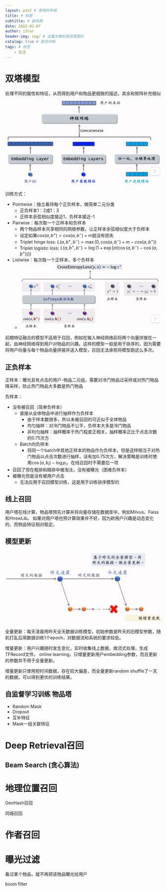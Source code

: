 ```yaml
---
layout: post # 使用的布局
title: # 标题
subtitle: # 副标题
date: 2022-02-07
author: iStar
header-img: img/ # 这篇文章标题背景图片
catalog: true # 是否归档
tags: # 标签
    - 生活
---
```


# 双塔模型
处理不同的属性和特征，从而得到用户和物品更细致的描述，其余和矩阵补充相似
![属性处理方法](assets/2025-03-26-推荐算法双塔模型/image.png)

训练方式：
- Pointwise：独立看待每个正负样本，做简单二元分类
  - 正负样本1：2或1：3
  - 正样本余弦相似度接近1，负样本接近-1
- Pairwise：每次取一个正样本和负样本
  - 两个物品样本共享相同的网络参数，让正样本余弦相似度大于负样本
  - 设定如果$cos(a,b^+) > cos(a,b^-)+m$就没有损失
  - Triplet hinge loss: $L(a,b^+,b^-)=\max(0,cos(a,b^-)+m-cos(a,b^+))$
  - Triplet logistic loss: $L(a, b^+, b^-)=\log(1+\exp[\sigma(\cos(a,b^-)-\cos(a,b^+))])$
- Listwise：每次取一个正样本，多个负样本
  - ![alt text](assets/2025-03-26-推荐算法双塔模型/image-1.png)

前期特征融合的模型不适用于召回，例如在输入神经网络前将两个向量拼接在一起，由神经网络得到用户对物品的兴趣。这样的模型一般是用于排序的，因为需要将用户向量与每个物品向量拼接并送入模型，召回无法承担将模型跑这么多次。

## 正负样本
正样本：曝光且有点击的用户-物品二元组，需要对冷门物品过采样或对热门物品降采样，防止热门物品大多数是热门物品

负样本：
- 没有被召回（简单负样本）
  - 直接从全体物品中进行抽样作为负样本
    - 由于样本数很多，所以未被召回的可近似于全体物品
    - 均匀抽样：对冷门物品不公平，负样本大多是冷门物品
    - 非均匀抽样：抽样概率于热门程度正相关，抽样概率正比于点击次数的0.75次方
  - Batch内负样本
    - 将同一个batch中其他正样本的物品作为负样本，但是这样相当于对热门物品以点击次数进行抽样，没有加0.75次方，解决策略是训练时使用$\cos(a,b_i)-\log p_i$，在线召回时不需要后一项
- 召回了但在粗排和精排中被淘汰，没有被曝光（困难负样本）
- 被曝光但是没有被用户点击
  - 无法应用于召回模型训练，这是用于训练排序模型的

## 线上召回

用户塔在线计算，物品塔预先计算并将向量存储在数据库中，例如Milvus、Faiss和HnswLib。
如果对用户塔也预计算效果并不好，因为欸用户兴趣是动态变化的，而物品特征相对稳定。

## 模型更新
![alt text](assets/2025-03-26-推荐算法双塔模型/image-2.png)

全量更新：每天凌晨用昨天全天数据训练模型，初始参数是昨天的旧模型参数，随机打乱后用数据训练1个epoch，对数据流和系统的要求较低。

增量更新：用户兴趣随时发生变化，实时收集线上数据，做流式处理，生成TFRecord文件。
online learning，只增量更新用户embedding参数，而且更新的参数并不用于全量更新。

增量更新只使用短时间数据，存在较大偏差，而全量更新random shuffle了一天的数据，可以得到更优的训练结果。

## 自监督学习训练 物品塔

- Random Mask
- Dropout
- 互补特征
- Mask一组关联特征

# Deep Retrieval召回

## Beam Search (贪心算法)

# 地理位置召回

GeoHash召回

同城召回

# 作者召回


# 曝光过滤

看过某个物品，就不再把该物品曝光给用户

boom filter
